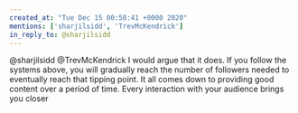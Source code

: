 ```yaml
---
created_at: "Tue Dec 15 00:58:41 +0000 2020"
mentions: ['sharjilsidd', 'TrevMcKendrick']
in_reply_to: @sharjilsidd
---
```


@sharjilsidd @TrevMcKendrick I would argue that it does. If you follow the systems above, you will gradually reach the number of followers needed to eventually reach that tipping point. It all comes down to providing good content over a period of time. Every interaction with your audience brings you closer